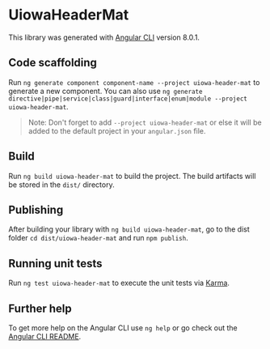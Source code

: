 # UiowaHeaderMat

This library was generated with [Angular CLI](https://github.com/angular/angular-cli) version 8.0.1.

## Code scaffolding

Run `ng generate component component-name --project uiowa-header-mat` to generate a new component. You can also use `ng generate directive|pipe|service|class|guard|interface|enum|module --project uiowa-header-mat`.
> Note: Don't forget to add `--project uiowa-header-mat` or else it will be added to the default project in your `angular.json` file. 

## Build

Run `ng build uiowa-header-mat` to build the project. The build artifacts will be stored in the `dist/` directory.

## Publishing

After building your library with `ng build uiowa-header-mat`, go to the dist folder `cd dist/uiowa-header-mat` and run `npm publish`.

## Running unit tests

Run `ng test uiowa-header-mat` to execute the unit tests via [Karma](https://karma-runner.github.io).

## Further help

To get more help on the Angular CLI use `ng help` or go check out the [Angular CLI README](https://github.com/angular/angular-cli/blob/master/README.md).

